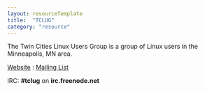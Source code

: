 ```yaml
---
layout: resourceTemplate
title:  "TCLUG"
category: "resource"
---
```

The Twin Cities Linux Users Group is a group of Linux users in the Minneapolis, MN area.

<a href="http://www.mn-linux.org/" target="_blank">Website</a>   :   <a href="http://www.mn-linux.org/mailinglists/" target="_blank">Mailing List</a>

IRC: <strong>#tclug</strong> on <strong>irc.freenode.net</strong>
